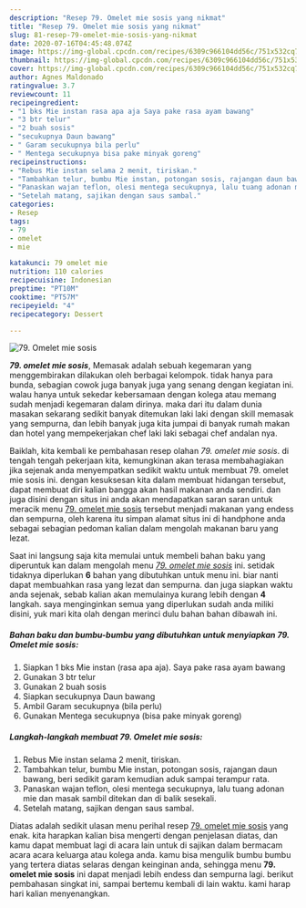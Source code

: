 ```yaml
---
description: "Resep 79. Omelet mie sosis yang nikmat"
title: "Resep 79. Omelet mie sosis yang nikmat"
slug: 81-resep-79-omelet-mie-sosis-yang-nikmat
date: 2020-07-16T04:45:48.074Z
image: https://img-global.cpcdn.com/recipes/6309c966104dd56c/751x532cq70/79-omelet-mie-sosis-foto-resep-utama.jpg
thumbnail: https://img-global.cpcdn.com/recipes/6309c966104dd56c/751x532cq70/79-omelet-mie-sosis-foto-resep-utama.jpg
cover: https://img-global.cpcdn.com/recipes/6309c966104dd56c/751x532cq70/79-omelet-mie-sosis-foto-resep-utama.jpg
author: Agnes Maldonado
ratingvalue: 3.7
reviewcount: 11
recipeingredient:
- "1 bks Mie instan rasa apa aja Saya pake rasa ayam bawang"
- "3 btr telur"
- "2 buah sosis"
- "secukupnya Daun bawang"
- " Garam secukupnya bila perlu"
- " Mentega secukupnya bisa pake minyak goreng"
recipeinstructions:
- "Rebus Mie instan selama 2 menit, tiriskan."
- "Tambahkan telur, bumbu Mie instan, potongan sosis, rajangan daun bawang, beri sedikit garam kemudian aduk sampai terampur rata."
- "Panaskan wajan teflon, olesi mentega secukupnya, lalu tuang adonan mie dan masak sambil ditekan dan di balik sesekali."
- "Setelah matang, sajikan dengan saus sambal."
categories:
- Resep
tags:
- 79
- omelet
- mie

katakunci: 79 omelet mie 
nutrition: 110 calories
recipecuisine: Indonesian
preptime: "PT10M"
cooktime: "PT57M"
recipeyield: "4"
recipecategory: Dessert

---
```



![79. Omelet mie sosis](https://img-global.cpcdn.com/recipes/6309c966104dd56c/751x532cq70/79-omelet-mie-sosis-foto-resep-utama.jpg)

<b><i>79. omelet mie sosis</i></b>, Memasak adalah sebuah kegemaran yang menggembirakan dilakukan oleh berbagai kelompok. tidak hanya para bunda, sebagian cowok juga banyak juga yang senang dengan kegiatan ini. walau hanya untuk sekedar kebersamaan dengan kolega atau memang sudah menjadi kegemaran dalam dirinya. maka dari itu dalam dunia masakan sekarang sedikit banyak ditemukan laki laki dengan skill memasak yang sempurna, dan lebih banyak juga kita jumpai di banyak rumah makan dan hotel yang mempekerjakan chef laki laki sebagai chef andalan nya.



Baiklah, kita kembali ke pembahasan resep olahan <i>79. omelet mie sosis</i>. di tengah tengah pekerjaan kita, kemungkinan akan terasa membahagiakan jika sejenak anda menyempatkan sedikit waktu untuk membuat 79. omelet mie sosis ini. dengan kesuksesan kita dalam membuat hidangan tersebut, dapat membuat diri kalian bangga akan hasil makanan anda sendiri. dan juga disini dengan situs ini anda akan mendapatkan saran saran untuk meracik menu <u>79. omelet mie sosis</u> tersebut menjadi makanan yang endess dan sempurna, oleh karena itu simpan alamat situs ini di handphone anda sebagai sebagian pedoman kalian dalam mengolah makanan baru yang lezat.


Saat ini langsung saja kita memulai untuk membeli bahan baku yang diperuntuk kan dalam mengolah menu <u><i>79. omelet mie sosis</i></u> ini. setidak tidaknya diperlukan <b>6</b> bahan yang dibutuhkan untuk menu ini. biar nanti dapat membuahkan rasa yang lezat dan sempurna. dan juga siapkan waktu anda sejenak, sebab kalian akan memulainya kurang lebih dengan <b>4</b> langkah. saya menginginkan semua yang diperlukan sudah anda miliki disini, yuk mari kita olah dengan merinci dulu bahan bahan dibawah ini.

<!--inarticleads1-->

##### Bahan baku dan bumbu-bumbu yang dibutuhkan untuk menyiapkan 79. Omelet mie sosis:

1. Siapkan 1 bks Mie instan (rasa apa aja). Saya pake rasa ayam bawang
1. Gunakan 3 btr telur
1. Gunakan 2 buah sosis
1. Siapkan secukupnya Daun bawang
1. Ambil  Garam secukupnya (bila perlu)
1. Gunakan  Mentega secukupnya (bisa pake minyak goreng)




<!--inarticleads2-->

##### Langkah-langkah membuat 79. Omelet mie sosis:

1. Rebus Mie instan selama 2 menit, tiriskan.
1. Tambahkan telur, bumbu Mie instan, potongan sosis, rajangan daun bawang, beri sedikit garam kemudian aduk sampai terampur rata.
1. Panaskan wajan teflon, olesi mentega secukupnya, lalu tuang adonan mie dan masak sambil ditekan dan di balik sesekali.
1. Setelah matang, sajikan dengan saus sambal.




Diatas adalah sedikit ulasan menu perihal resep <u>79. omelet mie sosis</u> yang enak. kita harapkan kalian bisa mengerti dengan penjelasan diatas, dan kamu dapat membuat lagi di acara lain untuk di sajikan dalam bermacam acara acara keluarga atau kolega anda. kamu bisa mengulik bumbu bumbu yang tertera diatas selaras dengan keinginan anda, sehingga menu <b>79. omelet mie sosis</b> ini dapat menjadi lebih endess dan sempurna lagi. berikut pembahasan singkat ini, sampai bertemu kembali di lain waktu. kami harap hari kalian menyenangkan.
